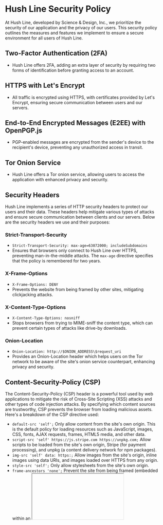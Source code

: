 # Hush Line Security Policy

At Hush Line, developed by Science & Design, Inc., we prioritize the security of our application and the privacy of our users. This security policy outlines the measures and features we implement to ensure a secure environment for all users of Hush Line.

## Two-Factor Authentication (2FA)

- Hush Line offers 2FA, adding an extra layer of security by requiring two forms of identification before granting access to an account.

## HTTPS with Let's Encrypt

- All traffic is encrypted using HTTPS, with certificates provided by Let's Encrypt, ensuring secure communication between users and our servers.

## End-to-End Encrypted Messages (E2EE) with OpenPGP.js

- PGP-enabled messages are encrypted from the sender's device to the recipient's device, preventing any unauthorized access in transit.

## Tor Onion Service

- Hush Line offers a Tor onion service, allowing users to access the application with enhanced privacy and security.
## Security Headers

Hush Line implements a series of HTTP security headers to protect our users and their data. These headers help mitigate various types of attacks and ensure secure communication between clients and our servers. Below are the security headers we use and their purposes:

### Strict-Transport-Security

- `Strict-Transport-Security: max-age=63072000; includeSubdomains`
- Ensures that browsers only connect to Hush Line over HTTPS, preventing man-in-the-middle attacks. The `max-age` directive specifies that the policy is remembered for two years.

### X-Frame-Options

- `X-Frame-Options: DENY`
- Prevents the website from being framed by other sites, mitigating clickjacking attacks.

### X-Content-Type-Options

- `X-Content-Type-Options: nosniff`
- Stops browsers from trying to MIME-sniff the content type, which can prevent certain types of attacks like drive-by downloads.

### Onion-Location

- `Onion-Location: http://$ONION_ADDRESS\$request_uri`
- Provides an Onion-Location header which helps users on the Tor network to be aware of the site's onion service counterpart, enhancing privacy and security.

## Content-Security-Policy (CSP)

The Content-Security-Policy (CSP) header is a powerful tool used by web applications to mitigate the risk of Cross-Site Scripting (XSS) attacks and other types of code injection attacks. By specifying which content sources are trustworthy, CSP prevents the browser from loading malicious assets. Here's a breakdown of the CSP directive used:

- `default-src 'self';` Only allow content from the site's own origin. This is the default policy for loading resources such as JavaScript, images, CSS, fonts, AJAX requests, frames, HTML5 media, and other data.
- `script-src 'self' https://js.stripe.com https://unpkg.com;` Allow scripts to be loaded from the site's own origin, Stripe (for payment processing), and unpkg (a content delivery network for npm packages).
- `img-src 'self' data: https:;` Allow images from the site's origin, inline images using data URIs, and images loaded over HTTPS from any origin.
- `style-src 'self';` Only allow stylesheets from the site's own origin.
- `frame-ancestors 'none';` Prevent the site from being framed (embedded within an <iframe>) by other sites, mitigating Clickjacking attacks.
- `connect-src 'self' https://api.stripe.com;` Restrict the origins to which you can connect (via XHR, WebSockets, and EventSource).
- `child-src https://js.stripe.com;` Define valid sources for web workers and nested browsing contexts loaded using elements such as <frame> and <iframe>.
- `frame-src https://js.stripe.com;` Specify valid sources for frames.

## Permissions-Policy

The Permissions-Policy header allows a site to control which features and APIs can be used in the browser. This policy helps enhance privacy and security by restricting access to certain browser features that can be abused by malicious content. Here's an explanation of the directives used:

- `geolocation=(), midi=(), notifications=(), push=(), sync-xhr=(), microphone=(), camera=(), magnetometer=(), gyroscope=(), speaker=(), vibrate=(), fullscreen=(), payment=(), interest-cohort=();`
  - This configuration disables all the listed features for the website, meaning the site will not have access to geolocation data, MIDI devices, push notifications, synchronous XMLHttpRequests during page dismissal, microphone, camera, magnetometer, gyroscope, speaker, vibration API, fullscreen requests, payment requests, and Federated Learning of Cohorts (FLoC), a web tracking and profiling technology.

## Referrer-Policy

- `Referrer-Policy: no-referrer`
- Ensures that no referrer information is passed along with requests made from Hush Line, enhancing user privacy.

## X-XSS-Protection

- `X-XSS-Protection: 1; mode=block`
- Activates the browser's XSS filtering capabilities to prevent cross-site scripting attacks.

By implementing these security headers, Hush Line aims to provide a secure platform for our users, safeguarding their information against a wide array of potential threats. We continuously evaluate and update our security practices to adapt to the evolving digital landscape.

## Strong Password Policy

- Users are required to create complex passwords, meeting specific criteria to ensure account security.

## 30 Minute Session Timeout

- Sessions expire after 30 minutes of inactivity, reducing the risk of unauthorized access.

## OCSP Stapling

- Online Certificate Status Protocol (OCSP) Stapling is utilized to provide fresher certificate revocation information.

## SSL Resolver Timeout

- Configured to minimize the risk of Denial of Service (DoS) attacks through carefully timed resolver timeouts.

## Security.txt Server File

- A `security.txt` file is provided, making it easier for researchers to report security vulnerabilities.

## Environment Variables for Storing Secrets

- Sensitive information, such as database credentials and encryption keys, is stored securely using environment variables.

## Database Encryption At Rest

- Databases are encrypted at rest to protect sensitive data from unauthorized access if physical security is compromised.

## Input Sanitation with Flask-WTF

- Input from users is sanitized using Flask-WTF, preventing injection attacks and ensuring data integrity.

## UFW and Fail2Ban

- The Uncomplicated Firewall (UFW) and Fail2Ban are configured to protect against unauthorized access and automated attacks.

## Automatic Updates with `unattended-upgrades`

- Security patches and updates are automatically applied to ensure the application is protected against known vulnerabilities.

## Onion Binding with Sauteed Onions

- Integrates with Sauteed Onions to provide a seamless experience between the clearnet and onion services.

## Secure Cookie Delivery and Prevention of JavaScript Access to Cookies

- Cookies are delivered securely and configured to prevent access from JavaScript, enhancing privacy and security.

## Reporting Security Vulnerabilities

We encourage responsible disclosure of any security vulnerabilities. Please report any security concerns to us via:

- Email: security@scidsg.org
- PGP Key: [PGP Public Key URL](https://hushline.app/public.asc)

Our security team will investigate all reported issues and take appropriate actions to mitigate any vulnerabilities.

## Commitment to Security

Hush Line, under the stewardship of Science & Design, Inc., is committed to continuously improving the security of our application. We monitor the latest security best practices and engage with the security community to stay ahead of potential threats.

This document is subject to updates and modifications. We recommend users and developers to stay informed about our latest security practices and updates.
